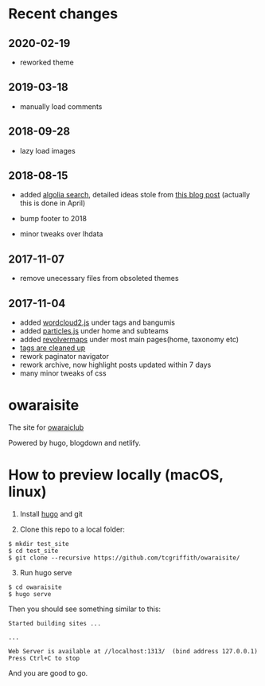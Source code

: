 # Recent changes

## 2020-02-19

- reworked theme

## 2019-03-18

- manually load comments

## 2018-09-28

- lazy load images

## 2018-08-15

- added [algolia search](https://www.algolia.com/doc/tutorials/), detailed ideas stole from [this blog post](https://blog.qikqiak.com/post/hugo-integrated-algolia-search/) (actually this is done in April)

- bump footer to 2018

- minor tweaks over lhdata






## 2017-11-07

- remove unecessary files from obsoleted themes

## 2017-11-04
- added [wordcloud2.js](https://github.com/timdream/wordcloud2.js/) under tags and bangumis
- added [particles.js](https://github.com/VincentGarreau/particles.js/) under home and subteams
- added [revolvermaps](https://www.revolvermaps.com/) under most main pages(home, taxonomy etc)
- [tags are cleaned up](https://github.com/tcgriffith/lhdata/tree/master/notebook)
- rework paginator navigator
- rework archive, now highlight posts updated within 7 days
- many minor tweaks of css




# owaraisite

The site for [owaraiclub](http://owaraiclub.com)

Powered by hugo, blogdown and netlify.

# How to preview locally (macOS, linux)

1. Install [hugo](https://github.com/gohugoio/hugo/releases) and git

2. Clone this repo to a local folder:

```
$ mkdir test_site
$ cd test_site
$ git clone --recursive https://github.com/tcgriffith/owaraisite/
```

3. Run hugo serve

```
$ cd owaraisite
$ hugo serve
```

Then you should see something similar to this:

```
Started building sites ...

...

Web Server is available at //localhost:1313/  (bind address 127.0.0.1)
Press Ctrl+C to stop

```

And you are good to go.

